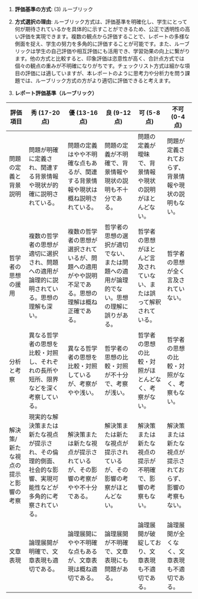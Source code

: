 1. **評価基準の方式**: (3) ルーブリック

2. **方式選択の理由**: ルーブリック方式は、評価基準を明確化し、学生にとって何が期待されているかを具体的に示すことができるため、公正で透明性の高い評価を実現できます。複数の観点から評価することで、レポートの多様な側面を捉え、学生の努力を多角的に評価することが可能です。また、ルーブリックは学生の自己評価や相互評価にも活用でき、学習効果の向上に繋がります。他の方式と比較すると、印象評価は恣意性が高く、合計点方式では個々の観点の重みが不明確になりがちです。チェックリスト方式は細かな項目の評価には適していますが、本レポートのように思考力や分析力を問う課題では、ルーブリック方式の方がより適切に評価できると考えます。

3. **レポート評価基準（ルーブリック）**

| 評価項目 | 秀 (17-20点) | 優 (13-16点) | 良 (9-12点) | 可 (5-8点) | 不可 (0-4点) |
|---|---|---|---|---|---|
| 問題の定義と背景説明 | 問題が明確に定義され、関連する背景情報や現状が的確に説明されている。 | 問題の定義はやや不明確な点もあるが、関連する背景情報や現状は概ね説明されている。 | 問題の定義が不明確で、背景情報や現状の説明も不十分である。 | 問題の定義が曖昧で、背景情報や現状の説明がほとんどない。 | 問題が定義されておらず、背景情報や現状の説明もない。 |
| 哲学者の思想の援用 | 複数の哲学者の思想が適切に選択され、問題への適用が論理的に説明されている。思想の理解も深い。 | 複数の哲学者の思想が選択されているが、問題への適用がやや説明不足である。思想の理解は概ね正確である。 | 哲学者の思想の選択が適切でない、または問題への適用が論理的でない。思想の理解に誤りがある。 | 哲学者の思想がほとんど言及されていない、または誤って解釈されている。 | 哲学者の思想が全く言及されていない。 |
| 分析と考察 | 異なる哲学者の思想を比較・対照し、それぞれの長所や短所、限界などを深く考察している。 | 異なる哲学者の思想を比較・対照しているが、考察がやや浅い。 | 哲学者の思想の比較・対照が不十分で、考察が浅い。 | 哲学者の思想の比較・対照がほとんどなく、考察がない。 | 哲学者の思想の比較・対照がなく、考察もない。 |
| 解決策/新たな視点の提示と影響の考察 | 現実的な解決策または新たな視点が提示され、その倫理的側面、社会的な影響、実現可能性などが多角的に考察されている。 | 解決策または新たな視点が提示されているが、その影響の考察がやや不十分である。 | 解決策または新たな視点が提示されているが、その影響の考察がほとんどない。 | 解決策または新たな視点の提示が不明確で、影響の考察もない。 | 解決策または新たな視点が提示されておらず、影響の考察もない。 |
| 文章表現 | 論理展開が明確で、文章表現も適切である。 | 論理展開にやや不明確な点もあるが、文章表現は概ね適切である。 | 論理展開が不明確で、文章表現にも問題がある。 | 論理展開が破綻しており、文章表現も不適切である。 | 論理展開が全くなく、文章表現も不適切である。 |


